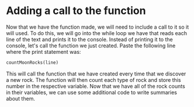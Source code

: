 # Adding a call to the function

Now that we have the function made, we will need to include a call to it so it will used. To do this, we will go into the while loop we have that reads each line of the text and prints it to the console. Instead of printing it to the console, let's call the function we just created. Paste the following line where the print statement was:

```python
countMoonRocks(line)
```

This will call the function that we have created every time that we discover a new rock. The function will then count each type of rock and store this number in the respective variable. Now that we have all of the rock counts in their variables, we can use some additional code to write summaries about them.
